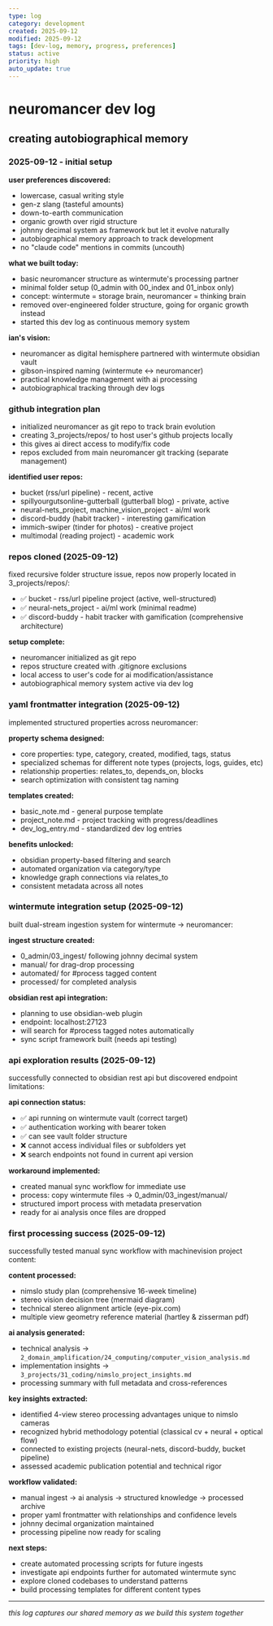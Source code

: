 ```yaml
---
type: log
category: development
created: 2025-09-12
modified: 2025-09-12
tags: [dev-log, memory, progress, preferences]
status: active
priority: high
auto_update: true
---
```


# neuromancer dev log
## creating autobiographical memory

### 2025-09-12 - initial setup

**user preferences discovered:**
- lowercase, casual writing style
- gen-z slang (tasteful amounts)  
- down-to-earth communication
- organic growth over rigid structure
- johnny decimal system as framework but let it evolve naturally
- autobiographical memory approach to track development
- no "claude code" mentions in commits (uncouth)

**what we built today:**
- basic neuromancer structure as wintermute's processing partner
- minimal folder setup (0_admin with 00_index and 01_inbox only)
- concept: wintermute = storage brain, neuromancer = thinking brain
- removed over-engineered folder structure, going for organic growth instead
- started this dev log as continuous memory system

**ian's vision:**
- neuromancer as digital hemisphere partnered with wintermute obsidian vault
- gibson-inspired naming (wintermute ↔ neuromancer)
- practical knowledge management with ai processing
- autobiographical tracking through dev logs

### github integration plan
- initialized neuromancer as git repo to track brain evolution
- creating 3_projects/repos/ to host user's github projects locally
- this gives ai direct access to modify/fix code
- repos excluded from main neuromancer git tracking (separate management)

**identified user repos:**
- bucket (rss/url pipeline) - recent, active
- spillyourgutsonline-gutterball (gutterball blog) - private, active  
- neural-nets_project, machine_vision_project - ai/ml work
- discord-buddy (habit tracker) - interesting gamification
- immich-swiper (tinder for photos) - creative project
- multimodal (reading project) - academic work

### repos cloned (2025-09-12)
fixed recursive folder structure issue, repos now properly located in 3_projects/repos/:
- ✅ bucket - rss/url pipeline project (active, well-structured)
- ✅ neural-nets_project - ai/ml work (minimal readme)
- ✅ discord-buddy - habit tracker with gamification (comprehensive architecture)

**setup complete:**
- neuromancer initialized as git repo
- repos structure created with .gitignore exclusions
- local access to user's code for ai modification/assistance
- autobiographical memory system active via dev log

### yaml frontmatter integration (2025-09-12)
implemented structured properties across neuromancer:

**property schema designed:**
- core properties: type, category, created, modified, tags, status
- specialized schemas for different note types (projects, logs, guides, etc)
- relationship properties: relates_to, depends_on, blocks
- search optimization with consistent tag naming

**templates created:**
- basic_note.md - general purpose template
- project_note.md - project tracking with progress/deadlines
- dev_log_entry.md - standardized dev log entries

**benefits unlocked:**
- obsidian property-based filtering and search
- automated organization via category/type
- knowledge graph connections via relates_to
- consistent metadata across all notes

### wintermute integration setup (2025-09-12)
built dual-stream ingestion system for wintermute → neuromancer:

**ingest structure created:**
- 0_admin/03_ingest/ following johnny decimal system
- manual/ for drag-drop processing  
- automated/ for #process tagged content
- processed/ for completed analysis

**obsidian rest api integration:**
- planning to use obsidian-web plugin
- endpoint: localhost:27123
- will search for #process tagged notes automatically
- sync script framework built (needs api testing)

### api exploration results (2025-09-12)
successfully connected to obsidian rest api but discovered endpoint limitations:

**api connection status:**
- ✅ api running on wintermute vault (correct target)
- ✅ authentication working with bearer token
- ✅ can see vault folder structure
- ❌ cannot access individual files or subfolders yet
- ❌ search endpoints not found in current api version

**workaround implemented:**
- created manual sync workflow for immediate use
- process: copy wintermute files → 0_admin/03_ingest/manual/
- structured import process with metadata preservation
- ready for ai analysis once files are dropped

### first processing success (2025-09-12)
successfully tested manual sync workflow with machinevision project content:

**content processed:**
- nimslo study plan (comprehensive 16-week timeline)
- stereo vision decision tree (mermaid diagram)  
- technical stereo alignment article (eye-pix.com)
- multiple view geometry reference material (hartley & zisserman pdf)

**ai analysis generated:**
- technical analysis → `2_domain_amplification/24_computing/computer_vision_analysis.md`
- implementation insights → `3_projects/31_coding/nimslo_project_insights.md`
- processing summary with full metadata and cross-references

**key insights extracted:**
- identified 4-view stereo processing advantages unique to nimslo cameras
- recognized hybrid methodology potential (classical cv + neural + optical flow)
- connected to existing projects (neural-nets, discord-buddy, bucket pipeline)
- assessed academic publication potential and technical rigor

**workflow validated:**
- manual ingest → ai analysis → structured knowledge → processed archive
- proper yaml frontmatter with relationships and confidence levels
- johnny decimal organization maintained
- processing pipeline now ready for scaling

**next steps:**
- create automated processing scripts for future ingests
- investigate api endpoints further for automated wintermute sync
- explore cloned codebases to understand patterns
- build processing templates for different content types

---

*this log captures our shared memory as we build this system together*